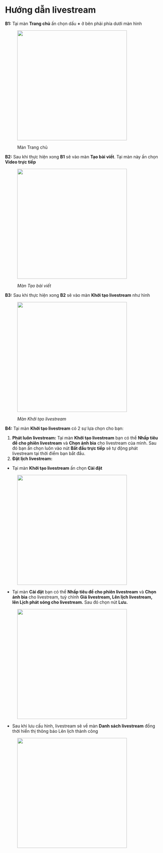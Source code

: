 # Hướng dẫn livestream

**B1:** Tại màn **Trang chủ** ấn chọn dấu **+** ở bên phải phía dưới màn hình

<figure><img src="../.gitbook/assets/photo_2024-07-01_09-43-36.jpg" alt="" width="360"><figcaption><p>Màn Trang chủ</p></figcaption></figure>

**B2:** Sau khi thực hiện xong **B1** sẽ vào màn **Tạo bài viết**. Tại màn này ấn chọn **Video trực tiếp**&#x20;

<figure><img src="../.gitbook/assets/photo_2024-07-01_09-45-22.jpg" alt="" width="360"><figcaption><p><em>Màn Tạo bài viết</em> </p></figcaption></figure>

**B3:** Sau khi thực hiện xong **B2** sẽ vào màn **Khởi tạo livestream** như hình&#x20;

<figure><img src="../.gitbook/assets/photo_2024-07-01_09-49-42.jpg" alt="" width="360"><figcaption><p><em>Màn Khởi tạo livestream</em></p></figcaption></figure>

**B4:** Tại màn **Khởi tạo livestream** có 2 sự lựa chọn cho bạn:

1. **Phát luôn livestream:** Tại màn **Khởi tạo livestream** bạn có thể **Nhấp tiêu đề cho phiên livestream** và **Chọn ảnh bìa** cho livestream của mình. Sau đó bạn ấn chọn luôn vào nút **Bắt đầu trực tiếp** sẽ tự động phát livestream tại thời điểm bạn bắt đầu.
2. **Đặt lịch livestream:**&#x20;

* Tại màn **Khởi tạo livestream** ấn chọn **Cài đặt**&#x20;

<figure><img src="../.gitbook/assets/photo_2024-07-01_13-26-00.jpg" alt="" width="360"><figcaption></figcaption></figure>

* Tại màn **Cài đặt** bạn có thể **Nhấp tiêu đề cho phiên livestream** và **Chọn ảnh bìa** cho livestream, tuỳ chỉnh **Giá livestream, Lên lịch livestream, lên Lịch phát sóng cho livestream.** Sau đó chọn nút **Lưu.**

<figure><img src="../.gitbook/assets/photo_2024-07-01_14-03-19.jpg" alt="" width="360"><figcaption></figcaption></figure>

* Sau khi lưu cấu hình, livestream sẽ về màn **Danh sách livestream** đồng thời hiển thị thông báo Lên lịch thành công

<figure><img src="../.gitbook/assets/photo_2024-07-01_09-34-45.jpg" alt="" width="360"><figcaption></figcaption></figure>
